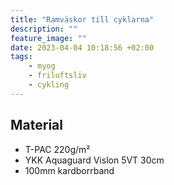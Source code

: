 ```yaml
---
title: "Ramväskor till cyklarna"
description: ""
feature_image: ""
date: 2023-04-04 10:18:56 +02:00
tags:
    - myog
    - friluftsliv
    - cykling
---
```


## Material

* T-PAC 220g/m²
* YKK Aquaguard Vislon 5VT 30cm
* 100mm kardborrband
